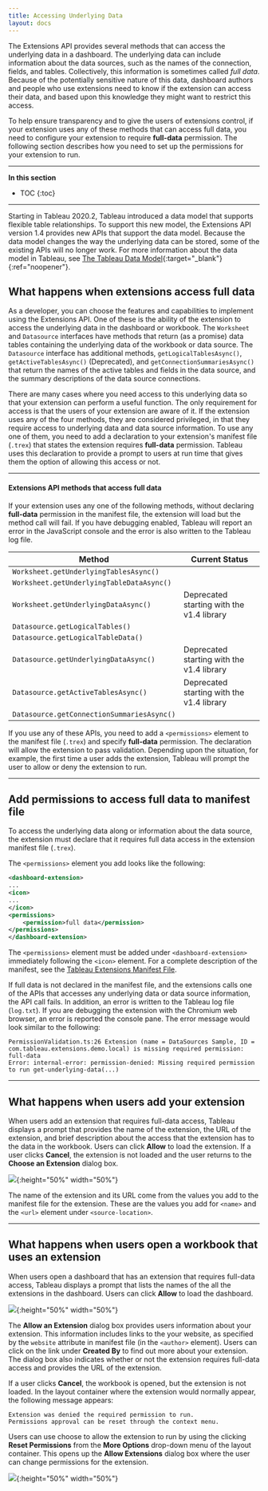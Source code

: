 ```yaml
---
title: Accessing Underlying Data 
layout: docs
--- 
```


<!--Keep this intro short -->

The Extensions API provides several methods that can access the underlying data in a dashboard. The underlying data can include information about the data sources, such as the names of the connection, fields, and tables. Collectively, this information is sometimes called *full data*. Because of the potentially sensitive nature of this data, dashboard authors and people who use extensions need to know if the extension can access their data, and based upon this knowledge they might want to restrict this access.

To help ensure transparency and to give the users of extensions control, if your extension uses any of these methods that can access full data, you need to configure your extension to require **full-data** permission. The following section describes how you need to set up the permissions for your extension to run.

---



**In this section**

* TOC
{:toc}


---

Starting in Tableau 2020.2, Tableau introduced a data model that supports flexible table relationships. To support this new model, the Extensions API version 1.4 provides new APIs that support the data model.
Because the data model changes the way the underlying data can be stored, some of the existing APIs will no longer work.
For more information about the data model in Tableau, see [The Tableau Data Model](https://help.tableau.com/current/pro/desktop/en-us/datasource_datamodel.htm){:target="_blank"}{:ref="noopener"}.



## What happens when extensions access full data

As a developer, you can choose the features and capabilities to implement using the Extensions API. One of these is the ability of the extension to access the underlying data in the dashboard or workbook. The `Worksheet` and `Datasource` interfaces have methods that return (as a promise) data tables containing the underlying data of the workbook or data source. The `Datasource` interface has additional methods, `getLogicalTablesAsync()`, `getActiveTablesAsync()` (Deprecated), and `getConnectionSummariesAsync()` that return the names of the active tables and fields in the data source, and the summary descriptions of the data source connections.

There are many cases where you need access to this underlying data so that your extension can perform a useful function. The only requirement for access is that the users of your extension are aware of it.
If the extension uses any of the four methods, they are considered privileged, in that they require access to underlying data and data source information. To use any one of them, you need to add a declaration to your extension's manifest file (`.trex`) that states the extension requires **full-data** permission. Tableau uses this declaration to provide a prompt to users at run time that gives them the option of allowing this access or not. 


--- 

#### Extensions API methods that access full data 

If your extension uses any one of the following methods, without declaring **full-data** permission in the manifest file, the extension will load but the method call will fail. If you have debugging enabled, Tableau will report an error in the JavaScript console and the error is also written to the Tableau log file.

| Method | Current Status |
|------------------------------------------|-------------------------------------|
|`Worksheet.getUnderlyingTablesAsync()`    | |
|`Worksheet.getUnderlyingTableDataAsync()` | |
|`Worksheet.getUnderlyingDataAsync()`      | Deprecated starting with the v1.4 library |
|`Datasource.getLogicalTables()`           |  |
|`Datasource.getLogicalTableData()`        |   |
|`Datasource.getUnderlyingDataAsync()`     | Deprecated starting with the v1.4 library |
|`Datasource.getActiveTablesAsync()`       | Deprecated starting with the v1.4 library |
|`Datasource.getConnectionSummariesAsync()`| |


If you use any of these APIs, you need to add a `<permissions>` element to the manifest file (`.trex`) and specify **full-data** permission. The declaration will allow the extension to pass validation. Depending upon the situation, for example, the first time a user adds the extension, Tableau will prompt the user to allow or deny the extension to run.


--- 

## Add permissions to access full data to manifest file

To access the underlying data along or information about the data source, the extension must declare that it requires full data access in the extension manifest file (`.trex`).

The `<permissions>` element you add looks like the following: 

```xml
<dashboard-extension>
...
<icon>
...
</icon>
<permissions>
    <permission>full data</permission>
</permissions>
</dashboard-extension>
```

The `<permissions>` element must be added under `<dashboard-extension>` immediately following the `<icon>` element. For a complete description of the manifest, see the [Tableau Extensions Manifest File]({{site.baseurl}}/docs/trex_manifest.html).

If full data is not declared in the manifest file, and the extensions calls one of the APIs that accesses any underlying data or data source information, the API call fails. In addition, an error is written to the Tableau log file (`log.txt`). If you are debugging the extension with the Chromium web browser, an error is reported the console pane. The error message would look similar to the following:

```
PermissionValidation.ts:26 Extension (name = DataSources Sample, ID = com.tableau.extensions.demo.local) is missing required permission: full-data
Error: internal-error: permission-denied: Missing required permission to run get-underlying-data(...)

```

--- 

## What happens when users add your extension

When users add an extension that requires full-data access, Tableau displays a prompt that provides the name of the extension, the URL of the extension, and brief description about the access that the extension has to the data in the workbook. Users can click **Allow** to load the extension. If a user clicks **Cancel**, the extension is not loaded and the user returns to the **Choose an Extension** dialog box.

   ![]({{site.baseurl}}/assets/Add_Extension_Prompt.png){:height="50%" width="50%"}


The name of the extension and its URL come from the values you add to the manifest file for the extension. These are the values you add for `<name>` and the `<url>` element under `<source-location>`.  

---

## What happens when users open a workbook that uses an extension

When users open a dashboard that has an extension that requires full-data access, Tableau displays a prompt that lists the names of the all the extensions in the dashboard. Users can click **Allow** to load the dashboard.


 ![]({{site.baseurl}}/assets/Load_Extensions_Dialog.png){:height="50%" width="50%"}

The **Allow an Extension** dialog box provides users information about your extension. This information includes links to the your website, as specified by the `website` attribute in manifest file (in the `<author>` element). Users can click on the link under **Created By** to find out more about your extension.
 The dialog box also indicates whether or not the extension requires full-data access and provides the URL of the extension. 


If a user clicks **Cancel**, the workbook is opened, but the extension is not loaded. In the layout container where the extension would normally appear, the following message appears:

```
Extension was denied the required permission to run.
Permissions approval can be reset through the context menu.

```

Users can use choose to allow the extension to run by using the clicking **Reset Permissions** from the **More Options** drop-down menu of the layout container. This opens up the **Allow Extensions** dialog box where the user can change permissions for the extension.

![]({{site.baseurl}}/assets/reset_perms.png){:height="50%" width="50%"}
